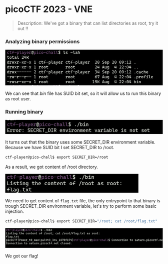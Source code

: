 # **picoCTF 2023 - VNE**

> Description: We've got a binary that can list directories as root, try it out !!


### Analyzing binary permissions


![](p/1.png)


We can see that *bin* file has SUID bit set, so it will allow us to run this binary as root user.


### Running binary


![](p/2.png)


It turns out that the binary uses some SECRET_DIR environment variable. Because we have SUID bit I set SECRET_DIR to /root.


```bash
ctf-player@pico-chall$ export SECRET_DIR=/root
```

As a result, we got content of /root directory.


![](p/3.png)


We need to get content of `flag.txt` file, the only entrypoint to that binary is trough SECRET_DIR environment variable, let's try to perform some basic injection.


```bash
ctf-player@pico-chall$ export SECRET_DIR="/root; cat /root/flag.txt"
```


![](p/4.png)


We got our flag!
